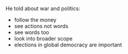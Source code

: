 
He told about war and politics:

- follow the money
- see actions not words
- see words too
- look into broader scope
- elections in global democracy are important